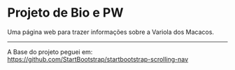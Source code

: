 # Projeto de Bio e PW

Uma página web para trazer informações sobre a Variola dos Macacos.

---

A Base do projeto peguei em: https://github.com/StartBootstrap/startbootstrap-scrolling-nav
